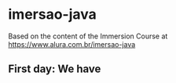 # imersao-java

Based on the content of the Immersion Course at https://www.alura.com.br/imersao-java

## First day: We have 
